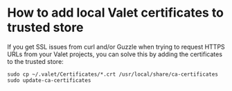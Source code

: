 # How to add local Valet certificates to trusted store

If you get SSL issues from curl and/or Guzzle when trying to request HTTPS URLs from your Valet projects, you can solve this by adding the certificates to the trusted store:

```
sudo cp ~/.valet/Certificates/*.crt /usr/local/share/ca-certificates
sudo update-ca-certificates
```

